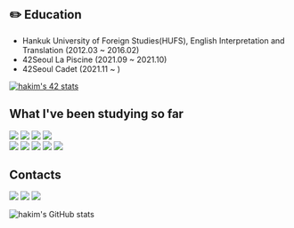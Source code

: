 
## ✏️ Education
<ul>
<li> Hankuk University of Foreign Studies(HUFS), English Interpretation and Translation (2012.03 ~ 2016.02) </li>
<li> 42Seoul La Piscine (2021.09 ~ 2021.10) </li>
<li> 42Seoul Cadet (2021.11 ~ )</li>
</ul>

[![hakim's 42 stats](https://badge42.vercel.app/api/v2/cl1onme4g003509mlk78fxrcn/stats?cursusId=21&coalitionId=88)](https://github.com/JaeSeoKim/badge42)

## What I've been studying so far
<img src="https://img.shields.io/badge/C-A8B9CC?style=for-the-badge&logo=C&logoColor=white"> <img src="https://img.shields.io/badge/C++-00599C?style=for-the-badge&logo=C++&logoColor=white"> <img src="https://img.shields.io/badge/JAVA-007396?style=for-the-badge&logo=java&logoColor=white"> <img src="https://img.shields.io/badge/Python-3776AB?style=for-the-badge&logo=Python&logoColor=white"> <br>
<img src="https://img.shields.io/badge/spring_boot-6DB33F?style=for-the-badge&logo=spring_boot&logoColor=white"> <img src="https://img.shields.io/badge/linux-FCC624?style=for-the-badge&logo=linux&logoColor=black"> <img src="https://img.shields.io/badge/git-F05032?style=for-the-badge&logo=git&logoColor=white"> <img src="https://img.shields.io/badge/github-181717?style=for-the-badge&logo=github&logoColor=white"> <img src="https://img.shields.io/badge/mysql-4479A1?style=for-the-badge&logo=mysql&logoColor=white">

## Contacts
<a href="https://regice.tistory.com"><img src="https://img.shields.io/badge/Tistory-00ced1?style=flat-square"/></a> 
<a href="https://www.instagram.com/_hellowhale/"><img src="https://img.shields.io/badge/Instagram-E4405F?style=flat-square&logo=Instagram&logoColor=white"/></a> 
<a href="mailto:hangyulkim94@gmail.com"><img src="https://img.shields.io/badge/Gmail-EA4335?style=flat-square&logo=Gmail&logoColor=white"/></a> 

![hakim's GitHub stats](https://github-readme-stats.vercel.app/api?username=triplecheeseburger&show_icons=true&theme=radical)


<!--
**triplecheeseburger/triplecheeseburger** is a ✨ _special_ ✨ repository because its `README.md` (this file) appears on your GitHub profile.

Here are some ideas to get you started:

- 🔭 I’m currently working on ...
- 🌱 I’m currently learning ...
- 👯 I’m looking to collaborate on ...
- 🤔 I’m looking for help with ...
- 💬 Ask me about ...
- 📫 How to reach me: ...
- 😄 Pronouns: ...
- ⚡ Fun fact: ...
-->

